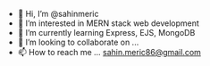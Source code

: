 - 👋 Hi, I’m @sahinmeric
- 👀 I’m interested in MERN stack web development
- 🌱 I’m currently learning Express, EJS, MongoDB
- 💞️ I’m looking to collaborate on ...
- 📫 How to reach me ... sahin.meric86@gmail.com

<!---
sahinmeric/sahinmeric is a ✨ special ✨ repository because its `README.md` (this file) appears on your GitHub profile.
You can click the Preview link to take a look at your changes.
--->
